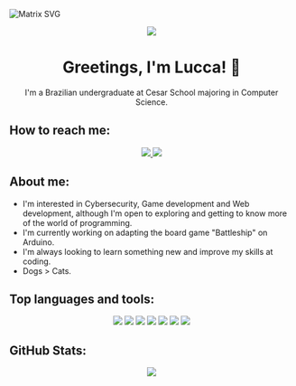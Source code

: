 ![Matrix SVG](https://raw.githubusercontent.com/rodrigograca31/rodrigograca31/master/matrix.svg)

<p align="center">
  <img src="https://img.shields.io/badge/Profile-Under%20Construction-yellow?style=for-the-badge&logo=wip&logoColor=black"/>
</p>

<h1 align="center"><b>Greetings, I'm Lucca! 👋</b></h1>

<p align="center">
I'm a Brazilian undergraduate at Cesar School majoring in Computer Science.
</p>

## How to reach me:

<p align="center">
  <a href="https://www.linkedin.com/in/lucca-rissato/">
    <img src="https://img.shields.io/badge/LinkedIn-0077B5?style=for-the-badge&logo=linkedin&logoColor=white"/>
  </a>
  <img src="https://img.shields.io/badge/Gmail-D14836?style=for-the-badge&logo=gmail&logoColor=white"/>
</p>

## About me:

- I'm interested in Cybersecurity, Game development and Web development, although I'm open to exploring and getting to know more of the world of programming.
- I'm currently working on adapting the board game "Battleship" on Arduino.
- I'm always looking to learn something new and improve my skills at coding.
- Dogs > Cats.

## Top languages and tools:

<p align="center">
  <img src="https://img.shields.io/badge/Python-3776ab?style=for-the-badge&logo=python&logoColor=white"/>
  <img src="https://img.shields.io/badge/Javascript-f7df1e?style=for-the-badge&logo=javascript&logoColor=white"/>
  <img src="https://img.shields.io/badge/Java-ED8B00?style=for-the-badge&logo=openjdk&logoColor=white"/>
  <img src="https://img.shields.io/badge/Markdown-000000?style=for-the-badge&logo=markdown&logoColor=white"/>
  <img src="https://img.shields.io/badge/VS%20Code-007acc?style=for-the-badge&logo=visual-studio-code&logoColor=white"/>
  <img src="https://img.shields.io/badge/Git-f05032?style=for-the-badge&logo=git&logoColor=white"/>
  <img src="https://img.shields.io/badge/GitHub-181717?style=for-the-badge&logo=github&logoColor=white"/>
</p>

## GitHub Stats:

<p align="center">
  <a href="https://github.com/luccarissato">
    <img src="https://github-readme-stats.vercel.app/api?username=luccarissato&show_icons=true&theme=tokyonight"/>
  </a>
</p>
